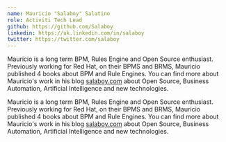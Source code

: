 ```yaml
--- 
name: Mauricio "Salaboy" Salatino
role: Activiti Tech Lead
github: https://github.com/Salaboy
linkedin: https://uk.linkedin.com/in/salaboy
twitter: https://twitter.com/salaboy
---
```


Mauricio is a long term BPM, Rules Engine and Open Source enthusiast. Previously working for Red Hat, on their BPMS and BRMS, Mauricio published 4 books about BPM and Rule Engines. You can find more about Mauricio's work in his blog [salaboy.com](https://salaboy.com/) about Open Source, Business Automation, Artificial Intelligence and new technologies.

Mauricio is a long term BPM, Rules Engine and Open Source enthusiast. Previously working for Red Hat, on their BPMS and BRMS, Mauricio published 4 books about BPM and Rule Engines. You can find more about Mauricio's work in his blog [salaboy.com](https://salaboy.com/) about Open Source, Business Automation, Artificial Intelligence and new technologies.